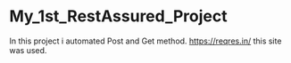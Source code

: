 # My_1st_RestAssured_Project

In this project i automated Post and Get method. https://reqres.in/ this site was used.
